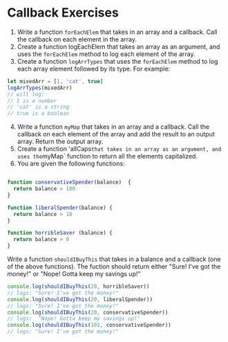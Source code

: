 # Callback Exercises

1. Write a function `forEachElem` that takes in an array and a callback. Call the callback on each element in the array.
2. Create a function logEachElem that takes an array as an argument, and uses the `forEachElem` method to log each element of the array.
3. Create a function `logArrTypes` that uses the `forEachElem` method to log each array element followed by its type. For example:

```js
let mixedArr = [1, 'cat', true]
logArrTypes(mixedArr)
// will log:
// 1 is a number
// 'cat' is a string
// true is a boolean

```
4. Write a function `myMap` that takes in an array and a callback. Call the callback on each element of the array and add the result
to an output array. Return the output array.
5. Create a function 'allCaps` that takes in an array as an argument, and uses the `myMap` function to return all the elements capitalized.
6. You are given the following functions:

```js

function conservativeSpender(balance)  {
  return balance > 100
}

function liberalSpender(balance) {
  return balance > 10
}

function horribleSaver (balance) {
  return balance > 0
}

```

Write a function `shouldIBuyThis` that takes in a balance and a callback (one of the above functions). The fuction should return either
"Sure! I've got the money!" or "Nope! Gotta keep my savings up!"

```js
console.log(shouldIBuyThis(20, horribleSaver))
// logs: "Sure! I've got the money!"
console.log(shouldIBuyThis(20, liberalSpender))
// logs: "Sure! I've got the money!"
console.log(shouldIBuyThis(20, conservativeSpender))
// logs:  "Nope! Gotta keep my savings up!"
console.log(shouldIBuyThis(101, conservativeSpender))
// logs: "Sure! I've got the money!"

```
